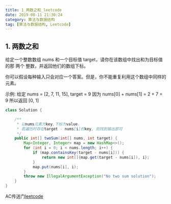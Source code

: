 ```yaml
---
title: 1_两数之和_leetcode
date: 2019-08-11 21:30:24
category: 算法与数据结构
tag: [算法与数据结构, Leetcode]
---
```


## 1. 两数之和

给定一个整数数组 nums 和一个目标值 target，请你在该数组中找出和为目标值的那 两个 整数，并返回他们的数组下标。

你可以假设每种输入只会对应一个答案。但是，你不能重复利用这个数组中同样的元素。

示例:
给定 nums = [2, 7, 11, 15], target = 9
因为 nums[0] + nums[1] = 2 + 7 = 9
所以返回 [0, 1]

```java
class Solution {

    /**
     * 以nums元素为key,下标为value，
     * 若遍历时存在target - nums[i]的key, 则找到输出即可
     */
    public int[] twoSum(int[] nums, int target) {
        Map<Integer, Integer> map = new HashMap<>();
        for (int i = 0; i < nums.length; i++) {
            if (map.containsKey(target - nums[i])) {
                return new int[]{map.get(target - nums[i]), i};
            }
            map.put(nums[i], i);
        }
        throw new IllegalArgumentException("No two sum solution");
    }
}
```

AC传送门[leetcode](https://leetcode-cn.com/problems/two-sum/)